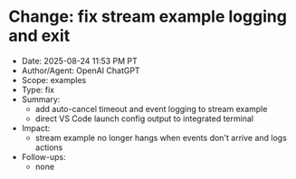 # Change: fix stream example logging and exit

- Date: 2025-08-24 11:53 PM PT
- Author/Agent: OpenAI ChatGPT
- Scope: examples
- Type: fix
- Summary:
  - add auto-cancel timeout and event logging to stream example
  - direct VS Code launch config output to integrated terminal
- Impact:
  - stream example no longer hangs when events don't arrive and logs actions
- Follow-ups:
  - none

